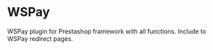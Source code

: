 # WSPay
WSPay plugin for Prestashop framework with all functions.
Include to WSPay redirect pages. 
